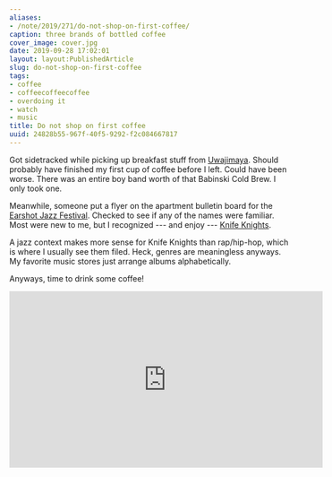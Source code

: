```yaml
---
aliases:
- /note/2019/271/do-not-shop-on-first-coffee/
caption: three brands of bottled coffee
cover_image: cover.jpg
date: 2019-09-28 17:02:01
layout: layout:PublishedArticle
slug: do-not-shop-on-first-coffee
tags:
- coffee
- coffeecoffeecoffee
- overdoing it
- watch
- music
title: Do not shop on first coffee
uuid: 24828b55-967f-40f5-9292-f2c084667817
---
```


Got sidetracked while picking up breakfast stuff from [Uwajimaya][]. Should probably have finished my first
cup of coffee before I left. Could have been worse. There was an entire boy band worth of that Babinski Cold
Brew. I only took one.

[Uwajimaya]: https://www.uwajimaya.com/

Meanwhile, someone put a flyer on the apartment bulletin board for the [Earshot Jazz Festival][]. Checked to
see if any of the names were familiar. Most were new to me, but I recognized  --- and enjoy --- [Knife Knights][].

A jazz context makes more sense for Knife Knights than rap/hip-hop, which is where I usually see them filed.
Heck, genres are meaningless anyways. My favorite music stores just arrange albums alphabetically.

[Earshot Jazz Festival]: https://www.earshot.org/2019-earshot-jazz-festival/
[Knife Knights]: https://knifeknights.bandcamp.com/

Anyways, time to drink some coffee!

<iframe width="560" height="315" src="https://www.youtube.com/embed/D58GhmNzZ10" title="YouTube video player" frameborder="0" allow="accelerometer; autoplay; clipboard-write; encrypted-media; gyroscope; picture-in-picture" allowfullscreen></iframe>